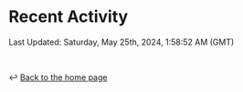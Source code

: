 # Recent Activity

<!--RECENT_ACTIVITY:start-->
<!--RECENT_ACTIVITY:end-->

<!--RECENT_ACTIVITY:last_update-->
Last Updated: Saturday, May 25th, 2024, 1:58:52 AM (GMT)
<!--RECENT_ACTIVITY:last_update_end-->

<br>

↩️ [Back to the home page](/README.md)
